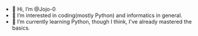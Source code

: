 - 👋 Hi, I’m @Jojo-0
- 👀 I’m interested in coding(mostly Python) and informatics in general.
- 🌱 I’m currently learning Python, though I think, I've already mastered the basics.

<!---
Jojo-0/Jojo-0 is a ✨ special ✨ repository because its `README.md` (this file) appears on your GitHub profile.
You can click the Preview link to take a look at your changes.
--->
